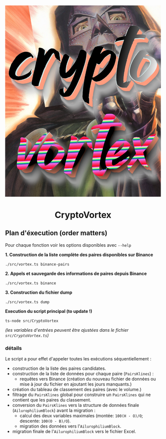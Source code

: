 
<p align="center">
  <img src="./images/cryptovortex.png" width=""300px" /><br>
  <h1 align="center">CryptoVortex</h1>
</p>


## Plan d'éxecution (order matters)

Pour chaque fonction voir les options disponibles avec `--help`

**1. Construction de la liste complète des paires disponibles sur Binance**

```
./src/vortex.ts binance-pairs
```

**2. Appels et sauvegarde des informations de paires depuis Binance**

```
./src/vortex.ts binance
```

**3. Construction du fichier dump**

```
./src/vortex.ts dump
```

**Execution du script principal (to update !)**

```
ts-node src/CryptoVortex
```
*(les variables d'entrées peuvent être ajustées dans le fichier `src/CryptoVortex.ts`)*

### détails

Le script a pour effet d'appeler toutes les exécutions séquentiellement :

- construction de la liste des paires candidates.
- construction de la liste de données pour chaque paire (`PairsKlines`) :
  - requêtes vers Binance (création du nouveau fichier de données ou mise à jour du fichier en ajoutant les jours manquants.)
- création du tableau de classement des paires (avec le volume.)
- filtrage du `PairsKlines` global pour construire un `PairsKlines` qui ne contient que les paires du classement.
- conversion du `PairsKlines` vers la structure de données finale (`AilurophiliumBlock`) avant la migration :
  - calcul des deux variables maximales (montée: `100(H - O)/O`; descente: `100(O - B)/O`).
  - migration des données vers l'`AilurophiliumBlock`.
- migration finale de l'`AilurophiliumBlock` vers le fichier Excel.
